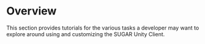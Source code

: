 # Overview

This section provides tutorials for the various tasks a developer may want to explore around using and customizing the SUGAR Unity Client.